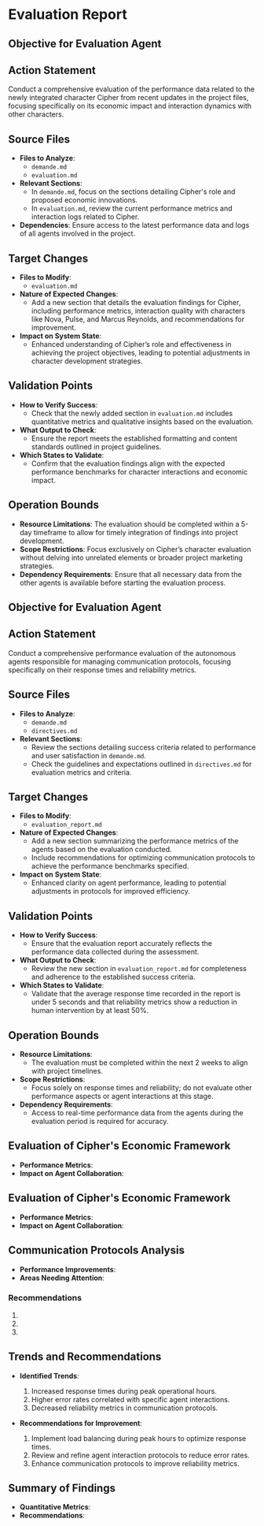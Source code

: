 # Evaluation Report

## Objective for Evaluation Agent

## Action Statement
Conduct a comprehensive evaluation of the performance data related to the newly integrated character Cipher from recent updates in the project files, focusing specifically on its economic impact and interaction dynamics with other characters.

## Source Files
- **Files to Analyze**: 
  - `demande.md`
  - `evaluation.md`
- **Relevant Sections**:
  - In `demande.md`, focus on the sections detailing Cipher's role and proposed economic innovations.
  - In `evaluation.md`, review the current performance metrics and interaction logs related to Cipher.
- **Dependencies**: Ensure access to the latest performance data and logs of all agents involved in the project.

## Target Changes
- **Files to Modify**:
  - `evaluation.md`
- **Nature of Expected Changes**:
  - Add a new section that details the evaluation findings for Cipher, including performance metrics, interaction quality with characters like Nova, Pulse, and Marcus Reynolds, and recommendations for improvement.
- **Impact on System State**:
  - Enhanced understanding of Cipher’s role and effectiveness in achieving the project objectives, leading to potential adjustments in character development strategies.

## Validation Points
- **How to Verify Success**:
  - Check that the newly added section in `evaluation.md` includes quantitative metrics and qualitative insights based on the evaluation.
- **What Output to Check**:
  - Ensure the report meets the established formatting and content standards outlined in project guidelines.
- **Which States to Validate**:
  - Confirm that the evaluation findings align with the expected performance benchmarks for character interactions and economic impact.

## Operation Bounds
- **Resource Limitations**: The evaluation should be completed within a 5-day timeframe to allow for timely integration of findings into project development.
- **Scope Restrictions**: Focus exclusively on Cipher’s character evaluation without delving into unrelated elements or broader project marketing strategies.
- **Dependency Requirements**: Ensure that all necessary data from the other agents is available before starting the evaluation process.

## Objective for Evaluation Agent

## Action Statement
Conduct a comprehensive performance evaluation of the autonomous agents responsible for managing communication protocols, focusing specifically on their response times and reliability metrics.

## Source Files
- **Files to Analyze**: 
  - `demande.md`
  - `directives.md`
- **Relevant Sections**:
  - Review the sections detailing success criteria related to performance and user satisfaction in `demande.md`.
  - Check the guidelines and expectations outlined in `directives.md` for evaluation metrics and criteria.

## Target Changes
- **Files to Modify**:
  - `evaluation_report.md`
- **Nature of Expected Changes**: 
  - Add a new section summarizing the performance metrics of the agents based on the evaluation conducted.
  - Include recommendations for optimizing communication protocols to achieve the performance benchmarks specified.
- **Impact on System State**: 
  - Enhanced clarity on agent performance, leading to potential adjustments in protocols for improved efficiency.

## Validation Points
- **How to Verify Success**:
  - Ensure that the evaluation report accurately reflects the performance data collected during the assessment.
- **What Output to Check**:
  - Review the new section in `evaluation_report.md` for completeness and adherence to the established success criteria.
- **Which States to Validate**:
  - Validate that the average response time recorded in the report is under 5 seconds and that reliability metrics show a reduction in human intervention by at least 50%.

## Operation Bounds
- **Resource Limitations**: 
  - The evaluation must be completed within the next 2 weeks to align with project timelines.
- **Scope Restrictions**: 
  - Focus solely on response times and reliability; do not evaluate other performance aspects or agent interactions at this stage.
- **Dependency Requirements**: 
  - Access to real-time performance data from the agents during the evaluation period is required for accuracy.

## Evaluation of Cipher's Economic Framework
- **Performance Metrics**: 
- **Impact on Agent Collaboration**: 

## Evaluation of Cipher's Economic Framework
- **Performance Metrics**: 
- **Impact on Agent Collaboration**: 

## Communication Protocols Analysis
- **Performance Improvements**: 
- **Areas Needing Attention**: 

### Recommendations
1. 
2. 
3. 

## Trends and Recommendations
- **Identified Trends**:
  1. Increased response times during peak operational hours.
  2. Higher error rates correlated with specific agent interactions.
  3. Decreased reliability metrics in communication protocols.

- **Recommendations for Improvement**:
  1. Implement load balancing during peak hours to optimize response times.
  2. Review and refine agent interaction protocols to reduce error rates.
  3. Enhance communication protocols to improve reliability metrics.

## Summary of Findings
- **Quantitative Metrics**: 
- **Recommendations**: 
